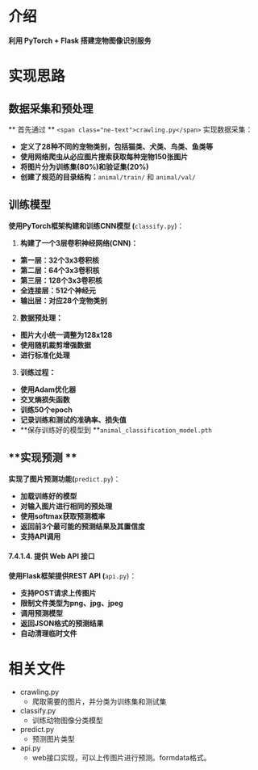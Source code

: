 # 介绍

**利用 PyTorch + Flask 搭建宠物图像识别服务**

# **实现思路**

## **数据采集和预处理**

** 首先通过 ** `<span class="ne-text">crawling.py</span>` 实现数据采集：

* **定义了28种不同的宠物类别，包括猫类、犬类、鸟类、鱼类等**
* **使用网络爬虫从必应图片搜索获取每种宠物150张图片**
* **将图片分为训练集(80%)和验证集(20%)**
* **创建了规范的目录结构：**`animal/train/` 和 `animal/val/`

## **训练模型**

**使用PyTorch框架构建和训练CNN模型 (**`classify.py`)：

1. **构建了一个3层卷积神经网络(CNN)：**

* **第一层：32个3x3卷积核**
* **第二层：64个3x3卷积核**
* **第三层：128个3x3卷积核**
* **全连接层：512个神经元**
* **输出层：对应28个宠物类别**

2. **数据预处理：**

* **图片大小统一调整为128x128**
* **使用随机裁剪增强数据**
* **进行标准化处理**

3. **训练过程：**

* **使用Adam优化器**
* **交叉熵损失函数**
* **训练50个epoch**
* **记录训练和测试的准确率、损失值**
* **保存训练好的模型到 **`animal_classification_model.pth`

## **实现预测 **

**实现了图片预测功能(**`predict.py`)：

* **加载训练好的模型**
* **对输入图片进行相同的预处理**
* **使用softmax获取预测概率**
* **返回前3个最可能的预测结果及其置信度**
* **支持API调用**

#### 7.4.1.4. **提供 Web API 接口**

**使用Flask框架提供REST API (**`api.py`)：

* **支持POST请求上传图片**
* **限制文件类型为png、jpg、jpeg**
* **调用预测模型**
* **返回JSON格式的预测结果**
* **自动清理临时文件**

# 相关文件

* crawling.py
  * 爬取需要的图片，并分类为训练集和测试集
* classify.py
  * 训练动物图像分类模型
* predict.py
  * 预测图片类型
* api.py
  * web接口实现，可以上传图片进行预测。formdata格式。
